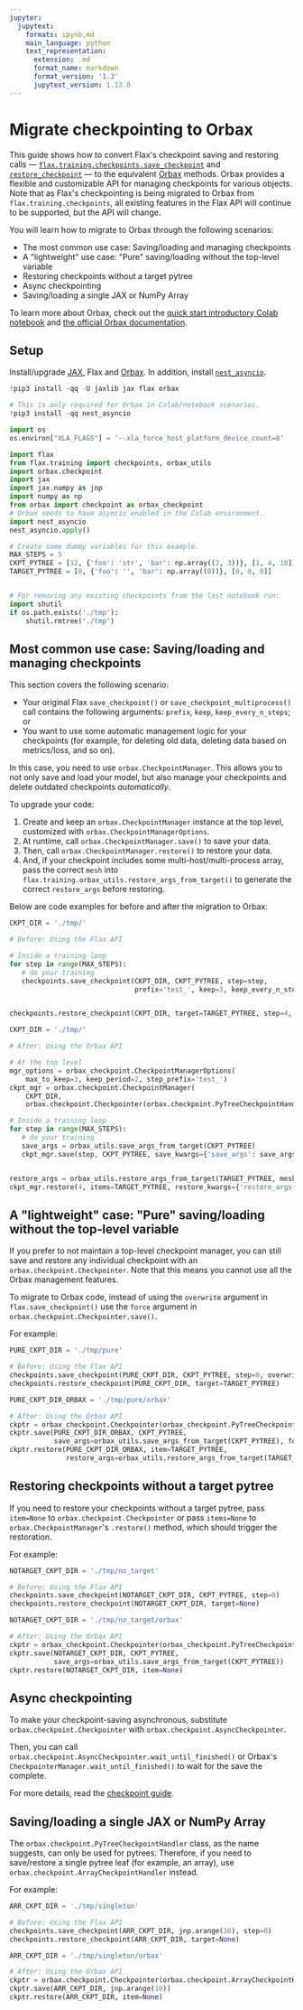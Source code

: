 ```yaml
---
jupyter:
  jupytext:
    formats: ipynb,md
    main_language: python
    text_representation:
      extension: .md
      format_name: markdown
      format_version: '1.3'
      jupytext_version: 1.13.8
---
```


# Migrate checkpointing to Orbax

This guide shows how to convert Flax's checkpoint saving and restoring calls — [`flax.training.checkpoints.save_checkpoint`](https://flax.readthedocs.io/en/latest/api_reference/flax.training.html#flax.training.checkpoints.save_checkpoint) and [`restore_checkpoint`](https://flax.readthedocs.io/en/latest/api_reference/flax.training.html#flax.training.checkpoints.restore_checkpoint) — to the equivalent [Orbax](https://github.com/google/orbax) methods. Orbax provides a flexible and customizable API for managing checkpoints for various objects. Note that as Flax's checkpointing is being migrated to Orbax from `flax.training.checkpoints`, all existing features in the Flax API will continue to be supported, but the API will change.

You will learn how to migrate to Orbax through the following scenarios:

* The most common use case: Saving/loading and managing checkpoints
* A "lightweight" use case: "Pure" saving/loading without the top-level variable
* Restoring checkpoints without a target pytree
* Async checkpointing
* Saving/loading a single JAX or NumPy Array

To learn more about Orbax, check out the [quick start introductory Colab notebook](http://colab.research.google.com/github/google/orbax/blob/main/orbax//checkpoint/orbax_checkpoint.ipynb) and [the official Orbax documentation](https://github.com/google/orbax/blob/main/docs/checkpoint.md).


## Setup

Install/upgrade [JAX](https://github.com/google/jax#installation), Flax and [Orbax](https://github.com/google/orbax). In addition, install [`nest_asyncio`](https://github.com/erdewit/nest_asyncio).

```python tags=["skip-execution"]
!pip3 install -qq -U jaxlib jax flax orbax

# This is only required for Orbax in Colab/notebook scenarios.
!pip3 install -qq nest_asyncio
```

```python
import os
os.environ["XLA_FLAGS"] = '--xla_force_host_platform_device_count=8'

import flax
from flax.training import checkpoints, orbax_utils
import orbax.checkpoint
import jax
import jax.numpy as jnp
import numpy as np
from orbax import checkpoint as orbax_checkpoint
# Orbax needs to have asyncio enabled in the Colab environment.
import nest_asyncio
nest_asyncio.apply()
```

```python
# Create some dummy variables for this example.
MAX_STEPS = 5
CKPT_PYTREE = [12, {'foo': 'str', 'bar': np.array((2, 3))}, [1, 4, 10]]
TARGET_PYTREE = [0, {'foo': '', 'bar': np.array((0))}, [0, 0, 0]]


# For removing any existing checkpoints from the last notebook run:
import shutil
if os.path.exists('./tmp'):
    shutil.rmtree('./tmp')
```

## Most common use case: Saving/loading and managing checkpoints

This section covers the following scenario:

*  Your original Flax `save_checkpoint()` or `save_checkpoint_multiprocess()` call contains the following arguments: `prefix`, `keep`, `keep_every_n_steps`; or
*  You want to use some automatic management logic for your checkpoints (for example, for deleting old data, deleting data based on metrics/loss, and so on).

In this case, you need to use `orbax.CheckpointManager`. This allows you to not only save and load your model, but also manage your checkpoints and delete outdated checkpoints *automatically*.

To upgrade your code:

1. Create and keep an `orbax.CheckpointManager` instance at the top level, customized with `orbax.CheckpointManagerOptions`.
2. At runtime, call `orbax.CheckpointManager.save()` to save your data.
3. Then, call `orbax.CheckpointManager.restore()` to restore your data.
4. And, if your checkpoint includes some multi-host/multi-process array, pass the correct `mesh` into `flax.training.orbax_utils.restore_args_from_target()` to generate the correct `restore_args` before restoring.

Below are code examples for before and after the migration to Orbax:

```python
CKPT_DIR = './tmp/'

# Before: Using the Flax API

# Inside a training loop
for step in range(MAX_STEPS):
   # do your training
   checkpoints.save_checkpoint(CKPT_DIR, CKPT_PYTREE, step=step,
                               prefix='test_', keep=3, keep_every_n_steps=2)


checkpoints.restore_checkpoint(CKPT_DIR, target=TARGET_PYTREE, step=4, prefix='test_')
```

```python
CKPT_DIR = './tmp/'

# After: Using the Orbax API

# At the top level
mgr_options = orbax_checkpoint.CheckpointManagerOptions(
    max_to_keep=3, keep_period=2, step_prefix='test_')
ckpt_mgr = orbax.checkpoint.CheckpointManager(
    CKPT_DIR,
    orbax.checkpoint.Checkpointer(orbax.checkpoint.PyTreeCheckpointHandler()), mgr_options)

# Inside a training loop
for step in range(MAX_STEPS):
   # do your training
   save_args = orbax_utils.save_args_from_target(CKPT_PYTREE)
   ckpt_mgr.save(step, CKPT_PYTREE, save_kwargs={'save_args': save_args})


restore_args = orbax_utils.restore_args_from_target(TARGET_PYTREE, mesh=None)
ckpt_mgr.restore(4, items=TARGET_PYTREE, restore_kwargs={'restore_args': restore_args})
```

## A "lightweight" case: "Pure" saving/loading without the top-level variable

If you prefer to not maintain a top-level checkpoint manager, you can still save and restore any individual checkpoint with an `orbax.checkpoint.Checkpointer`. Note that this means you cannot use all the Orbax management features.

To migrate to Orbax code, instead of using the `overwrite` argument in `flax.save_checkpoint()` use the `force` argument in `orbax.checkpoint.Checkpointer.save()`.

For example:

```python
PURE_CKPT_DIR = './tmp/pure'

# Before: Using the Flax API
checkpoints.save_checkpoint(PURE_CKPT_DIR, CKPT_PYTREE, step=0, overwrite=True)
checkpoints.restore_checkpoint(PURE_CKPT_DIR, target=TARGET_PYTREE)
```

```python
PURE_CKPT_DIR_ORBAX = './tmp/pure/orbax'

# After: Using the Orbax API
ckptr = orbax_checkpoint.Checkpointer(orbax_checkpoint.PyTreeCheckpointHandler())  # A stateless object, can be created on the fly.
ckptr.save(PURE_CKPT_DIR_ORBAX, CKPT_PYTREE,
           save_args=orbax_utils.save_args_from_target(CKPT_PYTREE), force=True)
ckptr.restore(PURE_CKPT_DIR_ORBAX, item=TARGET_PYTREE,
              restore_args=orbax_utils.restore_args_from_target(TARGET_PYTREE, mesh=None))
```

## Restoring checkpoints without a target pytree

If you need to restore your checkpoints without a target pytree, pass `item=None` to `orbax.checkpoint.Checkpointer` or pass `items=None` to `orbax.CheckpointManager`'s `.restore()` method, which should trigger the restoration.

For example:

```python
NOTARGET_CKPT_DIR = './tmp/no_target'

# Before: Using the Flax API
checkpoints.save_checkpoint(NOTARGET_CKPT_DIR, CKPT_PYTREE, step=0)
checkpoints.restore_checkpoint(NOTARGET_CKPT_DIR, target=None)
```

```python
NOTARGET_CKPT_DIR = './tmp/no_target/orbax'

# After: Using the Orbax API
ckptr = orbax_checkpoint.Checkpointer(orbax_checkpoint.PyTreeCheckpointHandler())
ckptr.save(NOTARGET_CKPT_DIR, CKPT_PYTREE,
           save_args=orbax_utils.save_args_from_target(CKPT_PYTREE))
ckptr.restore(NOTARGET_CKPT_DIR, item=None)
```

## Async checkpointing

To make your checkpoint-saving asynchronous, substitute `orbax.checkpoint.Checkpointer` with `orbax.checkpoint.AsyncCheckpointer`.

Then, you can call `orbax.checkpoint.AsyncCheckpointer.wait_until_finished()` or Orbax's `CheckpointerManager.wait_until_finished()` to wait for the save the complete.

For more details, read the [checkpoint guide](https://flax.readthedocs.io/en/latest/guides/use_checkpointing.html#asynchronized-checkpointing).

## Saving/loading a single JAX or NumPy Array

The `orbax.checkpoint.PyTreeCheckpointHandler` class, as the name suggests, can only be used for pytrees. Therefore, if you need to save/restore a single pytree leaf (for example, an array), use `orbax.checkpoint.ArrayCheckpointHandler` instead.

For example:

```python
ARR_CKPT_DIR = './tmp/singleton'

# Before: Using the Flax API
checkpoints.save_checkpoint(ARR_CKPT_DIR, jnp.arange(10), step=0)
checkpoints.restore_checkpoint(ARR_CKPT_DIR, target=None)
```

```python
ARR_CKPT_DIR = './tmp/singleton/orbax'

# After: Using the Orbax API
ckptr = orbax.checkpoint.Checkpointer(orbax.checkpoint.ArrayCheckpointHandler())  # stateless object, can be created on-fly
ckptr.save(ARR_CKPT_DIR, jnp.arange(10))
ckptr.restore(ARR_CKPT_DIR, item=None)
```
